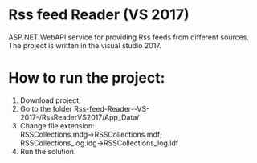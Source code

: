 # Rss feed Reader (VS 2017)  
ASP.NET WebAPI service for providing Rss feeds from different sources. The project is written in the visual studio 2017.  
# How to run the project:  
1. Download project;
2. Go to the folder Rss-feed-Reader--VS-2017-/RssReaderVS2017/App_Data/
3. Change file extension:  
RSSCollections.mdg->RSSCollections.mdf;  
RSSCollections_log.ldg->RSSCollections_log.ldf
4. Run the solution.




